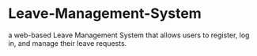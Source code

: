 # Leave-Management-System
a web-based Leave Management System that allows users to register, log in, and manage their leave requests.
